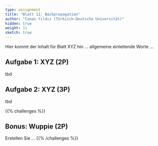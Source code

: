 ```yaml
---
type: assignment
title: "Blatt 11: Backpropagation"
author: "Canan Yıldız (Türkisch-Deutsche Universität)"
hidden: true
weight: 11
sketch: true
---
```



Hier kommt der Inhalt für Blatt XYZ hin ... allgemeine einleitende Worte ...

## Aufgabe 1: XYZ (2P)

tbd

## Aufgabe 2: XYZ (3P)

tbd



{{% challenges %}}
## Bonus: Wuppie (2P)
Erstellen Sie ...
{{% /challenges %}}
